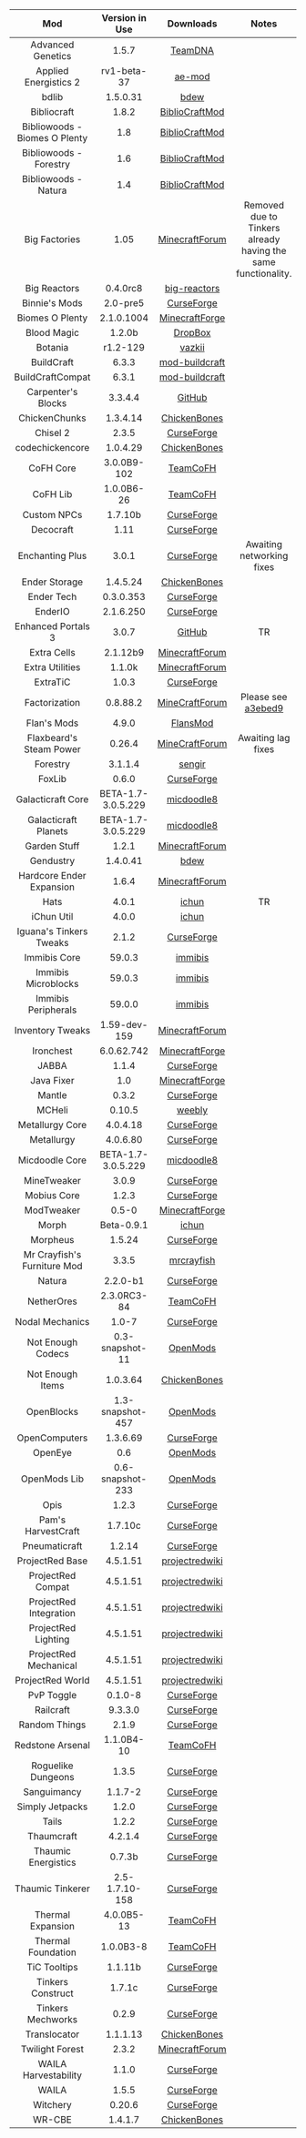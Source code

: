 | Mod | Version in Use | Downloads | Notes | Author |
| :-: | :-: | :-: | :-: | :-: |
| Advanced Genetics | 1.5.7 | [TeamDNA](http://ag.teamdna.de/) |  |  |
| Applied Energistics 2 | rv1-beta-37 | [ae-mod](http://ae-mod.info/Downloads/) |  |  |
| bdlib | 1.5.0.31 | [bdew](http://bdew.net/gendustry/) |  |  |
| Bibliocraft | 1.8.2 | [BiblioCraftMod](http://www.bibliocraftmod.com/?page_id=48) |  |  |
| Bibliowoods - Biomes O Plenty | 1.8 | [BiblioCraftMod](http://www.bibliocraftmod.com/?page_id=50) |  |  |
| Bibliowoods - Forestry | 1.6 | [BiblioCraftMod](http://www.bibliocraftmod.com/?page_id=50) |  |  |
| Bibliowoods - Natura | 1.4 | [BiblioCraftMod](http://www.bibliocraftmod.com/?page_id=50) |  |  |
| Big Factories | 1.05 | [MinecraftForum](http://www.minecraftforum.net/forums/mapping-and-modding/minecraft-mods/2282013-b) | Removed due to Tinkers already having the same functionality. |  |
| Big Reactors | 0.4.0rc8 | [big-reactors](http://www.big-reactors.com/#/download) |  |  |
| Binnie's Mods | 2.0-pre5 | [CurseForge](http://www.curseforge.com/mc-mods/binnies-mods/files) |  | Binnie |
| Biomes O Plenty | 2.1.0.1004 | [MinecraftForge](http://files.minecraftforge.net/BiomesOPlenty/) |  |  |
| Blood Magic | 1.2.0b | [DropBox](https://www.dropbox.com/sh/0aqvalqobu61t44/AADZq-GuoDeuNzgg6zueVM_Ca) |  |  |
| Botania | r1.2-129 | [vazkii](http://vazkii.us/mod/Botania/downloads.php) |  | vazkii |
| BuildCraft | 6.3.3 | [mod-buildcraft](http://www.mod-buildcraft.com/download/) |  |  |
| BuildCraftCompat | 6.3.1 | [mod-buildcraft](http://www.mod-buildcraft.com/download/) |  |  |
| Carpenter's Blocks | 3.3.4.4 | [GitHub](http://mineshopper.github.io/carpentersblocks/downloads.html) |  | mineshopper |
| ChickenChunks | 1.3.4.14 | [ChickenBones](http://chickenbones.net/Pages/links.html) |  |  ChickenBones |
| Chisel 2 | 2.3.5 | [CurseForge](http://www.curseforge.com/mc-mods/chisel-2/files) |  |  |
| codechickencore | 1.0.4.29 | [ChickenBones](http://chickenbones.net/Pages/links.html) |  | ChickenBones |
| CoFH Core | 3.0.0B9-102 | [TeamCoFH](http://teamcofh.com/downloads/) |  | TeamCoFH |
| CoFH Lib | 1.0.0B6-26 | [TeamCoFH](http://teamcofh.com/downloads/) |  | TeamCoFH |
| Custom NPCs | 1.7.10b | [CurseForge](http://www.curseforge.com/mc-mods/custom-npcs/files) |  |  |
| Decocraft | 1.11 | [CurseForge](http://www.curseforge.com/mc-mods/decocraft/files) |  |  |
| Enchanting Plus | 3.0.1 | [CurseForge](http://www.curseforge.com/mc-mods/enchanting-plus/files) | Awaiting networking fixes |  |
| Ender Storage | 1.4.5.24 | [ChickenBones](http://chickenbones.net/Pages/links.html) |  | ChickenBones |
| Ender Tech | 0.3.0.353 | [CurseForge](http://www.curseforge.com/mc-mods/endertech/files) |  |  |
| EnderIO | 2.1.6.250 | [CurseForge](http://www.curseforge.com/mc-mods/ender-io/files) |  |  |
| Enhanced Portals 3 | 3.0.7 | [GitHub](https://github.com/SkyNetAB/enhanced-portals/) | TR | KzariusRex |
| Extra Cells | 2.1.12b9 | [MinecraftForum](http://www.minecraftforum.net/forums/mapping-and-modding/minecraft-mods/1289077-a) |  |  |
| Extra Utilities | 1.1.0k | [MinecraftForum](http://www.minecraftforum.net/forums/mapping-and-modding/minecraft-mods/wip-mods/1443963-e) |  |  |
| ExtraTiC | 1.0.3 | [CurseForge](http://www.curseforge.com/mc-mods/extratic/files) |  |  |
| Factorization | 0.8.88.2 | [MineCraftForum](http://www.minecraftforum.net/forums/mapping-and-modding/minecraft-mods/1284592-f) | Please see [a3ebed9](https://github.com/glowing-octo-minecraft/mod-list/commit/a3ebed9d129864d10cf6ab5a852c93f6f2435ec7) |  |
| Flan's Mods | 4.9.0 | [FlansMod](http://flansmod.com/download) |  |  |
| Flaxbeard's Steam Power | 0.26.4 | [MineCraftForum](http://www.minecraftforum.net/forums/mapping-and-modding/minecraft-mods/2246930-f) | Awaiting lag fixes |  |
| Forestry | 3.1.1.4 | [sengir](http://forestry.sengir.net/wiki.new/doku.php?id=main:downloads) |  | SirSengir |
| FoxLib | 0.6.0 | [CurseForge](http://www.curseforge.com/mc-mods/foxlib/files) |  |  |
| Galacticraft Core | BETA-1.7-3.0.5.229 | [micdoodle8](http://micdoodle8.com/mods/galacticraft/downloads) |  | micdoodle8 |
| Galacticraft Planets | BETA-1.7-3.0.5.229 | [micdoodle8](http://micdoodle8.com/mods/galacticraft/downloads) |  | micdoodle8 |
| Garden Stuff | 1.2.1 | [MinecraftForum](http://www.minecraftforum.net/forums/mapping-and-modding/minecraft-mods/2163513-g) |  |  |
| Gendustry | 1.4.0.41 | [bdew](http://bdew.net/gendustry/) |  |  |
| Hardcore Ender Expansion | 1.6.4 | [MinecraftForum](http://www.minecraftforum.net/forums/mapping-and-modding/minecraft-mods/1281889-h) |  |  |
| Hats | 4.0.1 | [ichun](http://ichun.us/mods/hats/) | TR | iChun |
| iChun Util | 4.0.0 | [ichun](http://ichun.us/mods/ichunutil/) |  | iChun |
| Iguana's Tinkers Tweaks | 2.1.2 | [CurseForge](http://www.curseforge.com/mc-mods/iguanas-tinker-tweaks/files) |  |  boni |
| Immibis Core | 59.0.3 | [immibis](http://immibis.com/mcmoddl/) |  | immibis |
| Immibis Microblocks | 59.0.3 | [immibis](http://immibis.com/mcmoddl/) |  | immibis |
| Immibis Peripherals | 59.0.0 | [immibis](http://immibis.com/mcmoddl/) |  | immibis |
| Inventory Tweaks | 1.59-dev-159 | [MinecraftForum](http://www.minecraftforum.net/forums/mapping-and-modding/minecraft-mods/1288184-i) |  |  |
| Ironchest | 6.0.62.742 | [MinecraftForge](http://files.minecraftforge.net/IronChests2/) |  |  |
| JABBA | 1.1.4 | [CurseForge](http://www.curseforge.com/mc-mods/jabba/files) |  |  |
| Java Fixer | 1.0 | [MinecraftForge](files.minecraftforge.net/LegacyJavaFixer/) |  |  |
| Mantle | 0.3.2 | [CurseForge](http://www.curseforge.com/mc-mods/mantle/files) |  |  |
| MCHeli | 0.10.5 | [weebly](http://mchelicoptermod.weebly.com/) |  | TR-GMan |
| Metallurgy Core | 4.0.4.18 | [CurseForge](http://www.curseforge.com/mc-mods/metallurgy-core/files) |  |  |
| Metallurgy | 4.0.6.80 | [CurseForge](http://www.curseforge.com/mc-mods/metallurgy/files) |  |  |
| Micdoodle Core | BETA-1.7-3.0.5.229 | [micdoodle8](http://micdoodle8.com/mods/galacticraft/downloads) |  | micdoodle8 |
| MineTweaker | 3.0.9 | [CurseForge](http://www.curseforge.com/mc-mods/minetweaker3/files) |  |  |
| Mobius Core | 1.2.3 | [CurseForge](http://www.curseforge.com/mc-mods/mobiuscore/files) |  |  |
| ModTweaker | 0.5-0 | [MinecraftForge](http://www.minecraftforum.net/forums/mapping-and-modding/minecraft-mods/wip-mods/2093121-1) |  |  |
| Morph | Beta-0.9.1 | [ichun](http://ichun.us/mods/morph/) |  | iChun |
| Morpheus | 1.5.24 | [CurseForge](http://www.curseforge.com/mc-mods/morpheus/files) |  |  |
| Mr Crayfish's Furniture Mod | 3.3.5 | [mrcrayfish](http://www.mrcrayfish.com/furniture.php) |  |  |
| Natura | 2.2.0-b1 | [CurseForge](http://www.curseforge.com/mc-mods/natura/files) |  |  |
| NetherOres | 2.3.0RC3-84 | [TeamCoFH](http://teamcofh.com/downloads/) |  | TeamCoFH |
| Nodal Mechanics | 1.0-7 | [CurseForge](http://www.curseforge.com/mc-mods/nodal-mechanics/files) |  |  |
| Not Enough Codecs | 0.3-snapshot-11 | [OpenMods](http://www.openmods.info:8080/job/NotEnoughCodecs/) |  |  |
| Not Enough Items | 1.0.3.64 | [ChickenBones](http://chickenbones.net/Pages/links.html) |  | ChickenBones |
| OpenBlocks | 1.3-snapshot-457 | [OpenMods](http://www.openmods.info:8080/job/OpenBlocks/) |  |  |
| OpenComputers | 1.3.6.69 | [CurseForge](http://www.curseforge.com/mc-mods/opencomputers/files) |  |  |
| OpenEye | 0.6 | [OpenMods](http://openeye.openmods.info/download) |  |  |
| OpenMods Lib | 0.6-snapshot-233 | [OpenMods](http://www.openmods.info:8080/job/OpenModsLib/) |  |  |
| Opis | 1.2.3 | [CurseForge](http://www.curseforge.com/mc-mods/opis/files) |  |  |
| Pam's HarvestCraft | 1.7.10c | [CurseForge](http://www.curseforge.com/mc-mods/pams-harvestcraft/files) |  |  |
| Pneumaticraft | 1.2.14 | [CurseForge](http://www.curseforge.com/mc-mods/pneumaticcraft/files) |  |  |
| ProjectRed Base | 4.5.1.51 | [projectredwiki](http://projectredwiki.com/wiki/Version_archive) |  |  |
| ProjectRed Compat | 4.5.1.51 | [projectredwiki](http://projectredwiki.com/wiki/Version_archive) |  |  |
| ProjectRed Integration | 4.5.1.51 | [projectredwiki](http://projectredwiki.com/wiki/Version_archive) |  |  |
| ProjectRed Lighting | 4.5.1.51 | [projectredwiki](http://projectredwiki.com/wiki/Version_archive) |  |  |
| ProjectRed Mechanical | 4.5.1.51 | [projectredwiki](http://projectredwiki.com/wiki/Version_archive) |  |  |
| ProjectRed World | 4.5.1.51 | [projectredwiki](http://projectredwiki.com/wiki/Version_archive) |  |  |
| PvP Toggle | 0.1.0-8 | [CurseForge](http://www.curseforge.com/mc-mods/pvptoggle/files) |  |  |
| Railcraft | 9.3.3.0 | [CurseForge](http://www.curseforge.com/mc-mods/railcraft/files/2215652) |  |  |
| Random Things | 2.1.9 | [CurseForge](http://www.curseforge.com/mc-mods/random-things/files) |  |  |
| Redstone Arsenal | 1.1.0B4-10 | [TeamCoFH](http://teamcofh.com/downloads/) |  | TeamCoFH |
| Roguelike Dungeons | 1.3.5 | [CurseForge](http://www.curseforge.com/mc-mods/roguelike-dungeons/files) |  |  |
| Sanguimancy | 1.1.7-2 | [CurseForge](http://www.curseforge.com/mc-mods/sanguimancy/files) |  |  |
| Simply Jetpacks | 1.2.0 | [CurseForge](http://www.curseforge.com/mc-mods/simply-jetpacks/files) |  |  |
| Tails | 1.2.2 | [CurseForge](http://www.curseforge.com/mc-mods/tails/files) |  |  |
| Thaumcraft | 4.2.1.4 | [CurseForge](http://www.curseforge.com/mc-mods/thaumcraft/files) |  |  |
| Thaumic Energistics | 0.7.3b | [CurseForge](http://www.curseforge.com/mc-mods/thaumic-energistics/files) |  |  |
| Thaumic Tinkerer | 2.5-1.7.10-158 | [CurseForge](http://www.curseforge.com/mc-mods/thaumic-tinkerer/files) |  |  |
| Thermal Expansion | 4.0.0B5-13 | [TeamCoFH](http://teamcofh.com/downloads/) |  | TeamCoFH |
| Thermal Foundation | 1.0.0B3-8 | [TeamCoFH](http://teamcofh.com/downloads/) |  | TeamCoFH |
| TiC Tooltips | 1.1.11b | [CurseForge](http://www.curseforge.com/mc-mods/tic-tooltips/files) |  |  |
| Tinkers Construct | 1.7.1c | [CurseForge](http://www.curseforge.com/mc-mods/tinkers-construct/files) |  |  |
| Tinkers Mechworks | 0.2.9 | [CurseForge](http://www.curseforge.com/mc-mods/tinkers-mechworks/files) |  |  |
| Translocator | 1.1.1.13 | [ChickenBones](http://chickenbones.net/Pages/links.html) |  | ChickenBones |
| Twilight Forest | 2.3.2 | [MinecraftForum](http://www.minecraftforum.net/forums/mapping-and-modding/minecraft-mods/1276258-t) |  |  |
| WAILA Harvestability | 1.1.0 | [CurseForge](http://www.curseforge.com/mc-mods/waila-harvestability/files) |  |  |
| WAILA | 1.5.5 | [CurseForge](http://www.curseforge.com/mc-mods/waila/files) |  |  |
| Witchery | 0.20.6 | [CurseForge](http://www.curseforge.com/mc-mods/witchery/files) |  |  |
| WR-CBE | 1.4.1.7 | [ChickenBones](http://chickenbones.net/Pages/links.html) |  | ChickenBones |
